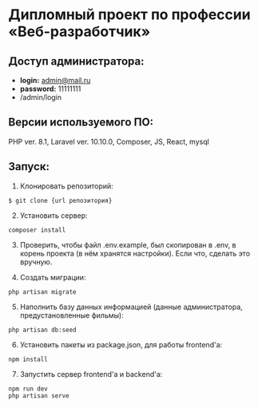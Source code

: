 # Дипломный проект по профессии «Веб-разработчик»

## Доступ администратора:

-   **login:** admin@mail.ru
-   **password:** 11111111
-   /admin/login

## Версии используемого ПО:

PHP ver. 8.1, Laravel ver. 10.10.0, Composer, JS, React, mysql

## Запуск:

1. Клонировать репозиторий:

```
$ git clone {url репозитория}
```

2. Установить сервер:

```
composer install
```

3. Проверить, чтобы файл .env.example, был скопирован в .env, в корень проекта (в нём хранятся настройки). Если что, сделать это вручную.

4. Создать миграции:

```
php artisan migrate
```

5. Наполнить базу данных информацией (данные администратора, предустановленные фильмы):

```
php artisan db:seed
```

6. Установить пакеты из package.json, для работы frontend'a:

```
npm install
```

7. Запустить сервер frontend'a и backend'a:

```
npm run dev
php artisan serve
```
